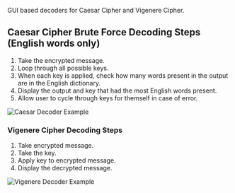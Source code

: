 GUI based decoders for Caesar Cipher and Vigenere Cipher. 

## Caesar Cipher Brute Force Decoding Steps (English words only)
1. Take the encrypted message.
2. Loop through all possible keys.
3. When each key is applied, check how many words present in the output are in the English dictionary.
4. Display the output and key that had the most English words present.
5. Allow user to cycle through keys for themself in case of error.

![Caesar Decoder Example](https://i.imgur.com/eCqmZE7.jpg "Caesar Decoder Example")

### Vigenere Cipher Decoding Steps
1. Take encrypted message.
2. Take the key.
3. Apply key to encrypted message.
4. Display the decrypted message.

![Vigenere Decoder Example](https://i.imgur.com/ZD9MkI1.jpg "Vigenere Decoder Example")

